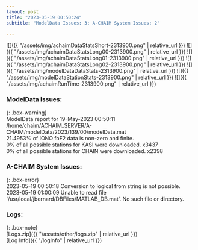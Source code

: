 ```yaml
---
layout: post
title: "2023-05-19 00:50:24"
subtitle: "ModelData Issues: 3; A-CHAIM System Issues: 2"

---
```


![]({{ "/assets/img/achaimDataStatsShort-2313900.png" | relative_url }})
![]({{ "/assets/img/achaimDataStatsLong00-2313900.png" | relative_url }})
![]({{ "/assets/img/achaimDataStatsLong01-2313900.png" | relative_url }})
![]({{ "/assets/img/achaimDataStatsLong02-2313900.png" | relative_url }})
![]({{ "/assets/img/modelDataDataStats-2313900.png" | relative_url }})
![]({{ "/assets/img/modelDataStationStats-2313900.png" | relative_url }})
![]({{ "/assets/img/achaimRunTime-2313900.png" | relative_url }})


### ModelData Issues:  
  
{: .box-warning}  
 ModelData report for 19-May-2023 00:50:11   
 /home/chaim/ACHAIM_SERVER/A-CHAIM/modelData/2023/139/00/modelData.mat   
 21.4953% of IONO foF2 data is non-zero and finite.   
 0% of all possible stations for KASI were downloaded. x3437   
 0% of all possible stations for CHAIN were downloaded. x2398   
  
### A-CHAIM System Issues:  
  
{: .box-error}  
2023-05-19 00:50:18 Conversion to logical from string is not possible.  
2023-05-19 01:00:09 Unable to read file '/usr/local/jbernard/DBFiles/MATLAB_DB.mat'. No such file or directory.  

### Logs:  
  
{: .box-note}  
[Logs.zip]({{ "/assets/other/logs.zip" | relative_url }})  
[Log Info]({{ "/logInfo" | relative_url }})  
